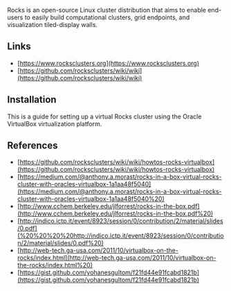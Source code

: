 
Rocks is an open-source Linux cluster distribution that aims to enable end-users to easily build computational clusters, grid endpoints, and visualization tiled-display walls.

## Links

- [https://www.rocksclusters.org](https://www.rocksclusters.org)
- [https://github.com/rocksclusters/wiki/wiki](https://github.com/rocksclusters/wiki/wiki)

## Installation

This is a guide for setting up a virtual Rocks cluster using the Oracle VirtualBox virtualization platform.

## References

- [https://github.com/rocksclusters/wiki/wiki/howtos-rocks-virtualbox](https://github.com/rocksclusters/wiki/wiki/howtos-rocks-virtualbox)
- [https://medium.com/@anthony.a.morast/rocks-in-a-box-virtual-rocks-cluster-with-oracles-virtualbox-1a1aa48f5040](https://medium.com/@anthony.a.morast/rocks-in-a-box-virtual-rocks-cluster-with-oracles-virtualbox-1a1aa48f5040%20)
- [http://www.cchem.berkeley.edu/jlforrest/rocks-in-the-box.pdf](http://www.cchem.berkeley.edu/jlforrest/rocks-in-the-box.pdf%20)
- [http://indico.ictp.it/event/8923/session/0/contribution/2/material/slides/0.pdf](%20%20%20%20http://indico.ictp.it/event/8923/session/0/contribution/2/material/slides/0.pdf%20)
- [http://web-tech.ga-usa.com/2011/10/virtualbox-on-the-rocks/index.html](http://web-tech.ga-usa.com/2011/10/virtualbox-on-the-rocks/index.html%20)
- [https://gist.github.com/yohanesgultom/f21fd44e91fcabd1821b](https://gist.github.com/yohanesgultom/f21fd44e91fcabd1821b)

